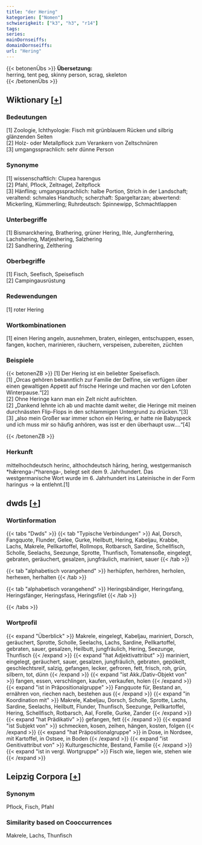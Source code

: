 ```yaml
---
title: "der Hering"
kategorien: ["Nomen"]
schwierigkeit: ["k3", "h3", "r14"]
tags:
series:
mainDornseiffs:
domainDornseiffs:
url: "Hering"
---
```


{{< betonenÜbs >}}
**Übersetzung:**  
herring, tent peg, skinny person, scrag, skeleton  
{{< /betonenÜbs >}}

## Wiktionary [[+](https://de.wiktionary.org/wiki/Hering)]

### Bedeutungen
[1] Zoologie, Ichthyologie: Fisch mit grünblauem Rücken und silbrig glänzenden Seiten  
[2] Holz- oder Metallpflock zum Verankern von Zeltschnüren  
[3] umgangssprachlich: sehr dünne Person  

### Synonyme
[1] wissenschaftlich: Clupea harengus  
[2] Pfahl, Pflock, Zeltnagel, Zeltpflock  
[3] Hänfling; umgangssprachlich: halbe Portion, Strich in der Landschaft; veraltend: schmales Handtuch; scherzhaft: Spargeltarzan; abwertend: Mickerling, Kümmerling; Ruhrdeutsch: Spinnewipp, Schmachtlappen  

### Unterbegriffe
[1] Bismarckhering, Brathering, grüner Hering, Ihle, Jungfernhering, Lachshering, Matjeshering, Salzhering  
[2] Sandhering, Zelthering  

### Oberbegriffe
[1] Fisch, Seefisch, Speisefisch  
[2] Campingausrüstung  

### Redewendungen
[1] roter Hering  

### Wortkombinationen
[1] einen Hering angeln, ausnehmen, braten, einlegen, entschuppen, essen, fangen, kochen, marinieren, räuchern, verspeisen, zubereiten, züchten  

### Beispiele
{{< betonenZB >}}
[1] Der Hering ist ein beliebter Speisefisch.  
[1] „Orcas gehören bekanntlich zur Familie der Delfine, sie verfügen über einen gewaltigen Appetit auf frische Heringe und machen vor den Lofoten Winterpause.“[2]  
[2] Ohne Heringe kann man ein Zelt nicht aufrichten.  
[2] „Dankend lehnte ich ab und machte damit weiter, die Heringe mit meinen durchnässten Flip-Flops in den schlammigen Untergrund zu drücken.“[3]  
[3] „also mein Großer war immer schon ein Hering, er hatte nie Babyspeck und ich muss mir so häufig anhören, was isst er den überhaupt usw....“[4]  

{{< /betonenZB >}}
### Herkunft
mittelhochdeutsch herinc, althochdeutsch hāring, hering, westgermanisch *hǣrenga-/*harenga-, belegt seit dem 9. Jahrhundert. Das westgermanische Wort wurde im 6. Jahrhundert ins Lateinische in der Form haringus → la entlehnt.[1]  



## dwds [[+](https://www.dwds.de/wb/Hering)]

### Wortinformation
{{< tabs "Dwds" >}}
{{< tab "Typische Verbindungen" >}}
Aal, Dorsch, Fangquote, Flunder, Gelee, Gurke, Heilbutt, Hering, Kabeljau, Krabbe, Lachs, Makrele, Pellkartoffel, Rollmops, Rotbarsch, Sardine, Schellfisch, Scholle, Seelachs, Seezunge, Sprotte, Thunfisch, Tomatensoße, eingelegt, gebraten, geräuchert, gesalzen, jungfräulich, mariniert, sauer
{{< /tab >}}

{{< tab "alphabetisch vorangehend" >}}
herhüpfen, herhören, herholen, herhexen, herhalten
{{< /tab >}}

{{< tab "alphabetisch vorangehend" >}}
Heringsbändiger, Heringsfang, Heringsfänger, Heringsfass, Heringsfilet
{{< /tab >}}

{{< /tabs >}}

### Wortprofil
{{< expand "Überblick" >}} Makrele, eingelegt, Kabeljau, mariniert, Dorsch, geräuchert, Sprotte, Scholle, Seelachs, Lachs, Sardine, Pellkartoffel, gebraten, sauer, gesalzen, Heilbutt, jungfräulich, Hering, Seezunge, Thunfisch {{< /expand >}}
{{< expand "hat Adjektivattribut" >}} mariniert, eingelegt, geräuchert, sauer, gesalzen, jungfräulich, gebraten, gepökelt, geschlechtsreif, salzig, gefangen, lecker, gefroren, fett, frisch, roh, grün, silbern, tot, dünn {{< /expand >}}
{{< expand "ist Akk./Dativ-Objekt von" >}} fangen, essen, verschlingen, kaufen, verkaufen, holen {{< /expand >}}
{{< expand "ist in Präpositionalgruppe" >}} Fangquote für, Bestand an, ernähren von, riechen nach, bestehen aus {{< /expand >}}
{{< expand "in Koordination mit" >}} Makrele, Kabeljau, Dorsch, Scholle, Sprotte, Lachs, Sardine, Seelachs, Heilbutt, Flunder, Thunfisch, Seezunge, Pellkartoffel, Hering, Schellfisch, Rotbarsch, Aal, Forelle, Gurke, Zander {{< /expand >}}
{{< expand "hat Prädikativ" >}} gefangen, fett {{< /expand >}}
{{< expand "ist Subjekt von" >}} schmecken, kosen, zeihen, hängen, kosten, folgen {{< /expand >}}
{{< expand "hat Präpositionalgruppe" >}} in Dose, in Nordsee, mit Kartoffel, in Ostsee, in Boden {{< /expand >}}
{{< expand "ist Genitivattribut von" >}} Kulturgeschichte, Bestand, Familie {{< /expand >}}
{{< expand "ist in vergl. Wortgruppe" >}} Fisch wie, liegen wie, stehen wie {{< /expand >}}

## Leipzig Corpora [[+](https://corpora.uni-leipzig.de/en/res?word=Hering&corpusId=deu_newscrawl-public_2018)]


### Synonym
Pflock, Fisch, Pfahl


### Similarity based on Cooccurrences
Makrele, Lachs, Thunfisch

